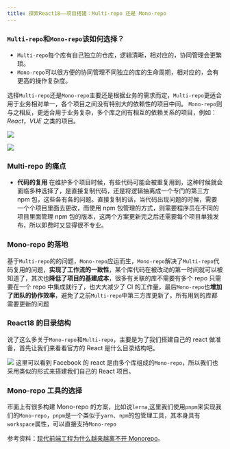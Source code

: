 ```yaml
---
title: 探索React18——项目搭建：Multi-repo 还是 Mono-repo
---
```


### `Multi-repo`和`Mono-repo`该如何选择？

- `Multi-repo`每个库有自己独立的仓库，逻辑清晰，相对应的，协同管理会更繁琐。
- `Mono-repo`可以很方便的协同管理不同独立的库的生命周期，相对应的，会有更高的操作复杂度。

选择`Multi-repo`还是`Mono-repo`主要还是根据业务的需求而定，`Multi-repo`更适合用于业务相对单一，各个项目之间没有特别大的依赖性的项目中间。
`Mono-repo`则与之相反，更适合用于业务复杂，多个库之间有相互的依赖关系的项目，例如：_React_，_VUE_ 之类的项目。

![](https://files.mdnice.com/user/58172/ddcaafef-fc0e-4f7e-a2b4-14092c368775.png)

![](https://files.mdnice.com/user/58172/a49a2ac4-9aa4-4b4e-a355-adf02e60d764.png)

### Multi-repo 的痛点

- **代码的复用**
  在维护多个项目时候，有些代码可能会被重复用到，这种时候就会面临多种选择了，是直接复制代码，还是将逻辑抽离成一个专门的第三方 npm 包，这些各有各的问题。直接复制的话，当代码出现问题的时候，需要一个个项目里面去更改，而使用 npm 包管理的方式，则需要程序员在不同的项目里面管理 npm 包的版本，这两个方案更新完之后还需要每个项目单独发布，所以即费时又显得很不专业。

### Mono-repo 的落地

基于`Multi-repo`的的问题，`Mono-repo`应运而生，`Mono-repo`解决了`Multi-repo`代码复用的问题，**实现了工作流的一致性**，某个库代码在被改动的第一时间就可以被知道了，其次也**降低了项目的基建成本**，很多有关联的库不需要有多个 repo 只需要在一个 repo 中集成就行了，也大大减少了 CI 的工作量，最后`Mono-repo`也**增加了团队的协作效率**，避免了之前`Multi-repo`中第三方库更新了，所有用到的库都需要更新的问题

### React18 的目录结构

说了这么多关于`Mono-repo`和`Multi-repo`，主要是为了我们搭建自己的 react 做准备，首先让我们来看看官方的 React 是什么目录结构吧。

![](https://files.mdnice.com/user/58172/25865dac-7465-40be-911d-8abff7dceb3b.png)
这里可以看到 Facebook 的 react 是由多个库组成的`Mono-repo`，所以我们也采用类似的形式来搭建我们自己的 React 项目。

### Mono-repo 工具的选择

市面上有很多构建 Mono-repo 的方案，比如说`lerna`,这里我们使用`pnpm`来实现我们的`Mono-repo`，`pnpm`是一个类似于`yarn`、`npm`的包管理工具，其本身具有`workspace`属性，可以直接支持`Mono-repo`

参考资料：[现代前端工程为什么越来越离不开 Monorepo](https://juejin.cn/post/6944877410827370504)。
